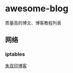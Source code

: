 # awesome-blog
质量高的博文、博客教程列表

## 网络
### iptables
[朱双印博客](http://www.zsythink.net/archives/category/%e8%bf%90%e7%bb%b4%e7%9b%b8%e5%85%b3/iptables/)
